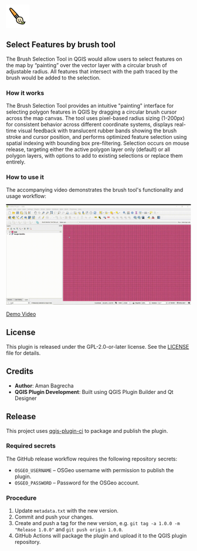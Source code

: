 
![Brush Selection Tool Logo](paintbrush.png)

## Select Features by brush tool



The Brush Selection Tool in QGIS would allow users to select features on the map by “painting” over the vector layer with a circular brush of adjustable radius. All features that intersect with the path traced by the brush would be added to the selection.


### How it works

The Brush Selection Tool provides an intuitive "painting" interface for selecting polygon features in QGIS by dragging a circular brush cursor across the map canvas. The tool uses pixel-based radius sizing (1-200px) for consistent behavior across different coordinate systems, displays real-time visual feedback with translucent rubber bands showing the brush stroke and cursor position, and performs optimized feature selection using spatial indexing with bounding box pre-filtering. Selection occurs on mouse release, targeting either the active polygon layer only (default) or all polygon layers, with options to add to existing selections or replace them entirely.

### How to use it

The accompanying video demonstrates the brush tool's functionality and usage workflow:

![Demo GIF](docs/17-26-19-Clip20250903172818.gif)

[Demo Video](docs/17-26-19-Clip20250903172818.mp4)

## License

This plugin is released under the GPL-2.0-or-later license. See the [LICENSE](LICENSE) file for details.

## Credits

- **Author**: Aman Bagrecha
- **QGIS Plugin Development**: Built using QGIS Plugin Builder and Qt Designer


## Release

This project uses [qgis-plugin-ci](https://github.com/opengisch/qgis-plugin-ci) to package and publish the plugin.

### Required secrets

The GitHub release workflow requires the following repository secrets:

- `OSGEO_USERNAME` – OSGeo username with permission to publish the plugin.
- `OSGEO_PASSWORD` – Password for the OSGeo account.

### Procedure

1. Update `metadata.txt` with the new version.
2. Commit and push your changes.
3. Create and push a tag for the new version, e.g. `git tag -a 1.0.0 -m "Release 1.0.0"` and `git push origin 1.0.0`.
4. GitHub Actions will package the plugin and upload it to the QGIS plugin repository.
